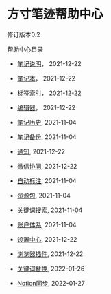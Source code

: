 # 方寸笔迹帮助中心

修订版本0.2



帮助中心目录

- [笔记说明](./note.md)，  2021-12-22
- [笔记本](./collection.md)，  2021-12-22
- [标签索引](./tag.md)，  2021-12-22
- [编辑器](./editor.md)，  2021-12-22
- [笔记历史](./history.md),   2021-11-04
- [笔记备份](./backup.md),   2021-11-04
- [通知](./notify.md),    2021-12-22
- [微信协同](./wx.md),    2021-12-22
- [自动标注](./auto.md),   2021-11-04
- [资源包](./resource.md),   2021-11-04
- [关键词搜索](./search.md),   2021-11-04
- [账户体系](./PRO.md),   2021-11-04
- [设置中心](./setting.md),    2021-12-22
- [浏览器插件](./crx.md),   2021-12-22

- [关键词替换](./change.md), 2022-01-26
- [Notion同步](./notion.md), 2022-01-27

